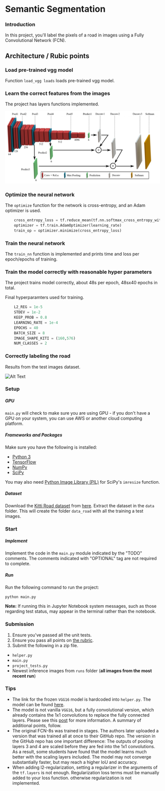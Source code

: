 # Semantic Segmentation
### Introduction
In this project, you'll label the pixels of a road in images using a Fully Convolutional Network (FCN).

## Architecture / Rubic points

### Load pre-trained vgg model

Function ```load_vgg loads``` loads pre-trained vgg model.

### Learn the correct features from the images

The project has layers functions implemented. 

![alt text](./examples/3-Figure3-1.png "NN model")

### Optimize the neural network

The ```optimize``` function for the network is cross-entropy, and an Adam optimizer is used. 

```python
    cross_entropy_loss = tf.reduce_mean(tf.nn.softmax_cross_entropy_with_logits(logits=logits, labels=labels))
    optimizer = tf.train.AdamOptimizer(learning_rate)
    train_op = optimizer.minimize(cross_entropy_loss)

```

### Train the neural network

The ```train_nn``` function is implemented and prints time and loss per epoch/epochs of training.

### Train the model correctly with reasonable hyper parameters

The project trains model correctly, about 48s per epoch, 48sx40 epochs in total.

Final hyperparamters used for training.

```python
    L2_REG = 1e-5
    STDEV = 1e-2
    KEEP_PROB = 0.8
    LEARNING_RATE = 1e-4
    EPOCHS = 40
    BATCH_SIZE = 8
    IMAGE_SHAPE_KITI = (160,576)
    NUM_CLASSES = 2
```

### Correctly labeling the road

Results from the test images dataset.

![Alt Text](./examples/video1.gif)


### Setup
##### GPU
`main.py` will check to make sure you are using GPU - if you don't have a GPU on your system, you can use AWS or another cloud computing platform.
##### Frameworks and Packages
Make sure you have the following is installed:
 - [Python 3](https://www.python.org/)
 - [TensorFlow](https://www.tensorflow.org/)
 - [NumPy](http://www.numpy.org/)
 - [SciPy](https://www.scipy.org/)

You may also need [Python Image Library (PIL)](https://pillow.readthedocs.io/) for SciPy's `imresize` function.

##### Dataset
Download the [Kitti Road dataset](http://www.cvlibs.net/datasets/kitti/eval_road.php) from [here](http://www.cvlibs.net/download.php?file=data_road.zip).  Extract the dataset in the `data` folder.  This will create the folder `data_road` with all the training a test images.

### Start
##### Implement
Implement the code in the `main.py` module indicated by the "TODO" comments.
The comments indicated with "OPTIONAL" tag are not required to complete.
##### Run
Run the following command to run the project:
```
python main.py
```
**Note:** If running this in Jupyter Notebook system messages, such as those regarding test status, may appear in the terminal rather than the notebook.


### Submission
1. Ensure you've passed all the unit tests.
2. Ensure you pass all points on [the rubric](https://review.udacity.com/#!/rubrics/989/view).
3. Submit the following in a zip file.
 - `helper.py`
 - `main.py`
 - `project_tests.py`
 - Newest inference images from `runs` folder  (**all images from the most recent run**)
 
### Tips
- The link for the frozen `VGG16` model is hardcoded into `helper.py`.  The model can be found [here](https://s3-us-west-1.amazonaws.com/udacity-selfdrivingcar/vgg.zip).
- The model is not vanilla `VGG16`, but a fully convolutional version, which already contains the 1x1 convolutions to replace the fully connected layers. Please see this [post](https://s3-us-west-1.amazonaws.com/udacity-selfdrivingcar/forum_archive/Semantic_Segmentation_advice.pdf) for more information.  A summary of additional points, follow. 
- The original FCN-8s was trained in stages. The authors later uploaded a version that was trained all at once to their GitHub repo.  The version in the GitHub repo has one important difference: The outputs of pooling layers 3 and 4 are scaled before they are fed into the 1x1 convolutions.  As a result, some students have found that the model learns much better with the scaling layers included. The model may not converge substantially faster, but may reach a higher IoU and accuracy. 
- When adding l2-regularization, setting a regularizer in the arguments of the `tf.layers` is not enough. Regularization loss terms must be manually added to your loss function. otherwise regularization is not implemented.

